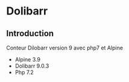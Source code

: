 # Dolibarr
## Introduction
Conteur Dilobarr version 9 avec php7 et Alpine

* Alpine 3.9
* Dolibarr 9.0.3
* Php 7.2


